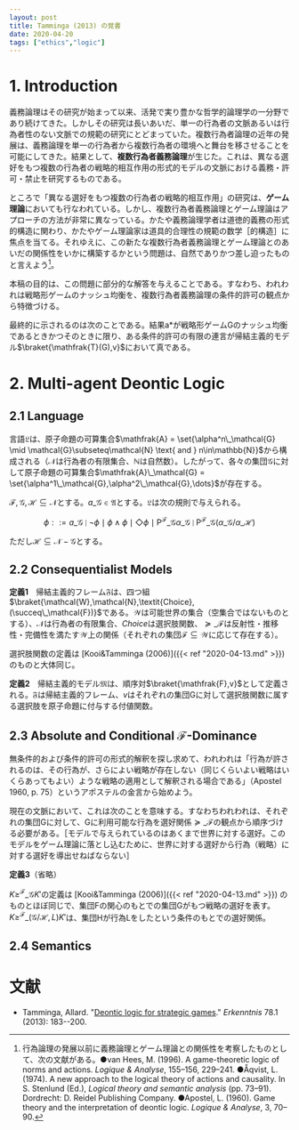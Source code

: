 ```yaml
---
layout: post
title: Tamminga (2013) の覚書
date: 2020-04-20
tags: ["ethics","logic"]
---
```


# 1. Introduction
義務論理はその研究が始まって以来、活発で実り豊かな哲学的論理学の一分野であり続けてきた。しかしその研究は長いあいだ、単一の行為者の文脈あるいは行為者性のない文脈での規範の研究にとどまっていた。複数行為者論理の近年の発展は、義務論理を単一の行為者から複数行為者の環境へと舞台を移させることを可能にしてきた。結果として、**複数行為者義務論理**が生じた。これは、異なる選好をもつ複数の行為者の戦略的相互作用の形式的モデルの文脈における義務・許可・禁止を研究するものである。

ところで「異なる選好をもつ複数の行為者の戦略的相互作用」の研究は、**ゲーム理論**においても行なわれている。しかし、複数行為者義務論理とゲーム理論はアプローチの方法が非常に異なっている。かたや義務論理学者は道徳的義務の形式的構造に関わり、かたやゲーム理論家は道具的合理性の規範の数学［的構造］に焦点を当てる。それゆえに、この新たな複数行為者義務論理とゲーム理論とのあいだの関係性をいかに構築するかという問題は、自然でありかつ差し迫ったものと言えよう[^1]。

[^1]: 行為論理の発展以前に義務論理とゲーム理論との関係性を考察したものとして、次の文献がある。●van Hees, M. (1996). A game-theoretic logic of norms and actions. *Logique & Analyse*, 155–156, 229–241. ●Åqvist, L. (1974). A new approach to the logical theory of actions and causality. In S. Stenlund (Ed.), *Logical theory and semantic analysis* (pp. 73–91). Dordrecht: D. Reidel Publishing Company. ●Apostel, L. (1960). Game theory and the interpretation of deontic logic. *Logique & Analyse*, 3, 70–90.

本稿の目的は、この問題に部分的な解答を与えることである。すなわち、われわれは戦略形ゲームのナッシュ均衡を、複数行為者義務論理の条件的許可の観点から特徴づける。

最終的に示されるのは次のことである。結果a*が戦略形ゲームGのナッシュ均衡であるときかつそのときに限り、ある条件的許可の有限の連言が帰結主義的モデル$\braket{\mathfrak{T}(G),v}$において真である。

# 2. Multi-agent Deontic Logic
## 2.1 Language
言語$\mathfrak{L}$は、原子命題の可算集合$\mathfrak{A} = \set{\alpha^n\_\mathcal{G} \mid \mathcal{G}\subseteq\mathcal{N} \text{ and } n\in\mathbb{N}}$から構成される（$\mathcal{N}$は行為者の有限集合、$\mathbb{N}$は自然数）。したがって、各々の集団$\mathcal{G}$に対して原子命題の可算集合$\mathfrak{A}\_\mathcal{G} = \set{\alpha^1\_\mathcal{G},\alpha^2\_\mathcal{G},\dots}$が存在する。

$\mathcal{F,G,H}\subseteq\mathcal{N}$とする。$a\_\mathcal{G}\in\mathfrak{A}$とする。$\mathfrak{L}$は次の規則で与えられる。

$$
    \phi ::= a\_\mathcal{G}\mid \lnot\phi\mid \phi\land\phi\mid \Diamond\phi\mid \mathsf{P}^\mathcal{F}\_\mathcal{G}\alpha\_\mathcal{G}\mid \mathsf{P}^\mathcal{F}\_\mathcal{G}(\alpha\_\mathcal{G}/\alpha\_\mathcal{H})
$$

ただし$\mathcal{H}\subseteq\mathcal{N}-\mathcal{G}$とする。

## 2.2 Consequentialist Models
**定義1**　帰結主義的フレーム$\mathfrak{F}$は、四つ組$\braket{\mathcal{W},\mathcal{N},\textit{Choice},(\succeq\_\mathcal{F})}$である。$\mathcal{W}$は可能世界の集合（空集合ではないものとする）、$\mathcal{N}$は行為者の有限集合、$\textit{Choice}$は選択肢関数、$\succeq\_\mathcal{F}$は反射性・推移性・完備性を満たす$\mathcal{W}$上の関係（それぞれの集団$\mathcal{F}\subseteq\mathcal{W}$に応じて存在する）。

選択肢関数の定義は [Kooi\&Tamminga (2006)]({{< ref "2020-04-13.md" >}}) のものと大体同じ。

**定義2**　帰結主義的モデル$\mathfrak{M}$は、順序対$\braket{\mathfrak{F},v}$として定義される。$\mathfrak{F}$は帰結主義的フレーム、$v$はそれぞれの集団Gに対して選択肢関数に属する選択肢を原子命題に付与する付値関数。

## 2.3 Absolute and Conditional $\mathcal{F}$-Dominance
無条件的および条件的許可の形式的解釈を探し求めて、われわれは「行為が許されるのは、その行為が、さらによい戦略が存在しない（同じくらいよい戦略はいくらあってもよい）ような戦略の適用として解釈される場合である」（Apostel 1960, p. 75）というアポステルの金言から始めよう。

現在の文脈において、これは次のことを意味する。すなわちわれわれは、それぞれの集団Gに対して、Gに利用可能な行為を選好関係$\succeq\_\mathcal{F}$の観点から順序づける必要がある。［モデルで与えられているのはあくまで世界に対する選好。このモデルをゲーム理論に落とし込むために、世界に対する選好から行為（戦略）に対する選好を導出せねばならない］

**定義3**（省略）

$K\geq^\mathcal{F}\_\mathcal{G} K'$の定義は [Kooi\&Tamminga (2006)]({{< ref "2020-04-13.md" >}}) のものとほぼ同じで、集団Fの関心のもとでの集団Gがもつ戦略の選好を表す。$K\geq^\mathcal{F}\_{(\mathcal{G}/\mathcal{H},L)} K'$は、集団Hが行為Lをしたという条件のもとでの選好関係。

## 2.4 Semantics

# 文献
- Tamminga, Allard. "[Deontic logic for strategic games](https://www.rug.nl/research/portal/files/119641934/Deontic_logic_for_strategic_games.pdf)." *Erkenntnis* 78.1 (2013): 183--200.
